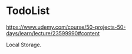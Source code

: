 # TodoList

https://www.udemy.com/course/50-projects-50-days/learn/lecture/23599990#content

Local Storage.
